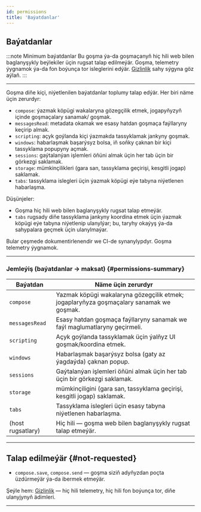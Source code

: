 ```yaml
---
id: permissions
title: 'Baýatdanlar'
---
```


## Baýatdanlar

:::note Minimum baýatdanlar
Bu goşma ýa-da goşmaçanyň hiç hili web bilen baglanyşykly beýlekiler üçin rugsat talap edilmeýär. Goşma, telemetry ýygnamok ýa-da fon boýunça tor isleglerini edýär. [Gizlinlik](privacy) sahy sýgyna göz aýlaň.
:::

---

Goşma diňe kiçi, niýetlenilen baýatdanlar toplumy talap edýär. Her biri näme üçin zerurdyr:

- `compose`: ýazmak köpügi wakalaryna gözegçilik etmek, jogapyňyzyň içinde goşmaçalary sanamak/ goşmak.
- `messagesRead`: metadata okamak we esasy hatdan goşmaça faýllaryny keçirip almak.
- `scripting`: açyk goýlanda kiçi ýazmakda tassyklamak jankyny goşmak.
- `windows`: habarlaşmak başarýsyz bolsa, iň soňky çaknan bir kiçi tassyklama popupyny açmak.
- `sessions`: gaýtalanýan işlemleri öňüni almak üçin her tab üçin bir görkezgi saklamak.
- `storage`: mümkinçilikleri (gara san, tassyklama geçirişi, kesgitli jogap) saklamak.
- `tabs`: tassyklama islegleri üçin ýazmak köpügi eýe tabyna niýetlenen habarlaşma.

Düşünjeler:

- Goşma hiç hili web bilen baglanyşykly rugsat talap etmeýär.
- `tabs` rugsady diňe tassyklama jankyny koordina etmek üçin ýazmak köpügi eýe tabyna niýetlenip ulanylýar; bu, taryhy okaýyş ýa-da sahypalara geçmek üçin ulanylmaýar.

Bular çeşmede dokumentirlenendir we CI-de synanylypdyr. Goşma telemetry ýygnamok.

---

### Jemleýiş (baýatdanlar → maksat) {#permissions-summary}

| Baýatdan          | Näme üçin zerurdyr                                                                      |
| ----------------- | --------------------------------------------------------------------------------------- |
| `compose`         | Yazmak köpügi wakalaryna gözegçilik etmek; jogaplaryňyza goşmaçalary sanamak we goşmak. |
| `messagesRead`    | Esasy hatdan goşmaça faýllaryny sanamak we faýl maglumatlaryny geçirmeli.               |
| `scripting`       | Açyk goýlanda tassyklamak üçin ýalňyz UI goşmak/koordina etmek.                         |
| `windows`         | Habarlaşmak başarýsyz bolsa (gaty az ýagdaýda) çaknan popup.                            |
| `sessions`        | Gaýtalanýan işlemleri öňüni almak üçin her tab üçin bir görkezgi saklamak.              |
| `storage`         | mümkinçiligini (gara san, tassyklama geçirişi, kesgitli jogap) saklamak.                |
| `tabs`            | Tassyklama islegleri üçin esasy tabyna niýetlenen habarlaşma.                           |
| (host rugsatlary) | Hiç hili — goşma web bilen baglanyşykly rugsat talap etmeýär.                           |

---

## Talap edilmeýär {#not-requested}

- `compose.save`, `compose.send` — goşma siziň adyňyzdan poçta üzdürmeýär ýa-da ibermek etmeýär.

Şeýle hem: [Gizlinlik](privacy) — hiç hili telemetry, hiç hili fon boýunça tor, diňe ulanyjynyň ädimleri.

---
